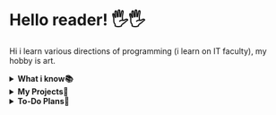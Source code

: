 # Hello reader! 🖐🖐
Hi i learn various directions of programming (i learn on IT faculty), my hobby is art.
<details><summary><strong>What i know📚</strong></summary>
- CSS/HTML (👨‍🎓 Student-level) <br>
- Python (👨‍🎓 Student-level) <br>
- PHP (👨‍🎓 Student-level) <br>
- C (👨‍🎓 Student-level) <br>
- OS Windows & Linux <br>
</details>

<details><summary><strong>My Projects📃</strong></summary>
<details><summary><strong>InterMine</strong></summary>
  In this project i host Minecraft Server and Minecraft Launcher on VPS <br>
  On this Project i learn how work with VPS/Linux/Java/GitHub and make bot for register people on database for launcher <br>
  <a href="https://github.com/cr-fr/DiscordBOTpy">link</a>
</details>
</details>

<details><summary><strong>To-Do Plans📑</strong></summary>
<ul>
  <li>⬜simple blog on php+js+css+html</li>
  <li>⬜simple generator quote on php+js+css+html</li>
  <li>⬜calculator on php+js+css+html</li>
  <li>⬜todo tasker on php+js+css+html</li>
  <li>⬜contact book on php+js+css+html</li>
  <li>⬜ImageBoard on php+js+css+html</li>
  <li>⬜CRM on php+js+css+html</li>
</ul>
</details>
